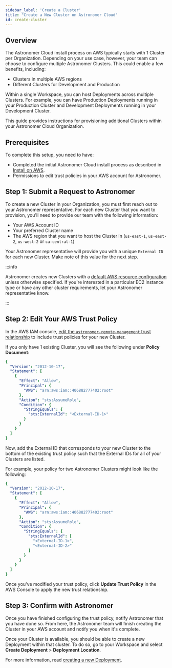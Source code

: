 ```yaml
---
sidebar_label: 'Create a Cluster'
title: "Create a New Cluster on Astronomer Cloud"
id: create-cluster
---
```


## Overview

The Astronomer Cloud install process on AWS typically starts with 1 Cluster per Organization. Depending on your use case, however, your team can choose to configure multiple Astronomer Clusters. This could enable a few benefits, including:

- Clusters in multiple AWS regions
- Different Clusters for Development and Production

Within a single Workspace, you can host Deployments across multiple Clusters. For example, you can have Production Deployments running in your Production Cluster and Development Deployments running in your Development Cluster.

This guide provides instructions for provisioning additional Clusters within your Astronomer Cloud Organization.

## Prerequisites

To complete this setup, you need to have:

- Completed the initial Astronomer Cloud install process as described in [Install on AWS](install-aws).
- Permissions to edit trust policies in your AWS account for Astronomer.

## Step 1: Submit a Request to Astronomer

To create a new Cluster in your Organization, you must first reach out to your Astronomer representative. For each new Cluster that you want to provision, you'll need to provide our team with the following information:

  - Your AWS Account ID
  - Your preferred Cluster name
  - The AWS region that you want to host the Cluster in (`us-east-1`, `us-east-2`, `us-west-2` or `ca-central-1`)

Your Astronomer representative will provide you with a unique `External ID` for each new Cluster. Make note of this value for the next step.

:::info

Astronomer creates new Clusters with a [default AWS resource configuration](resource-reference-aws) unless otherwise specified. If you're interested in a particular EC2 instance type or have any other cluster requirements, let your Astronomer representative know.

:::


## Step 2: Edit Your AWS Trust Policy

In the AWS IAM console, [edit the `astronomer-remote-management` trust relationship](https://docs.aws.amazon.com/directoryservice/latest/admin-guide/edit_trust.html) to include trust policies for your new Cluster.

If you only have 1 existing Cluster, you will see the following under **Policy Document**:

```yaml
{
  "Version": "2012-10-17",
  "Statement": [
    {
      "Effect": "Allow",
      "Principal": {
        "AWS": "arn:aws:iam::406882777402:root"
      },
      "Action": "sts:AssumeRole",
      "Condition": {
        "StringEquals": {
          "sts:ExternalId": "<External-ID-1>"
        }
      }
    }
  ]
}
```

Now, add the External ID that corresponds to your new Cluster to the bottom of the existing trust policy such that the External IDs for all of your Clusters are listed.

For example, your policy for two Astronomer Clusters might look like the following:

```yaml
{
  "Version": "2012-10-17",
  "Statement": [
    {
      "Effect": "Allow",
      "Principal": {
        "AWS": "arn:aws:iam::406882777402:root"
      },
      "Action": "sts:AssumeRole",
      "Condition": {
        "StringEquals": {
          "sts:ExternalId": [
            "<External-ID-1>",
            "<External-ID-2>"
          ]
        }
      }
    }
  ]
}
```

Once you've modified your trust policy, click **Update Trust Policy** in the AWS Console to apply the new trust relationship.

## Step 3: Confirm with Astronomer

Once you have finished configuring the trust policy, notify Astronomer that you have done so. From here, the Astronomer team will finish creating the Cluster in your AWS account and notify you when it's complete.


Once your Cluster is available, you should be able to create a new Deployment within that cluster. To do so, go to your Workspace and select **Create Deployment** > **Deployment Location**.

For more information, read [creating a new Deployment](configure-deployment).